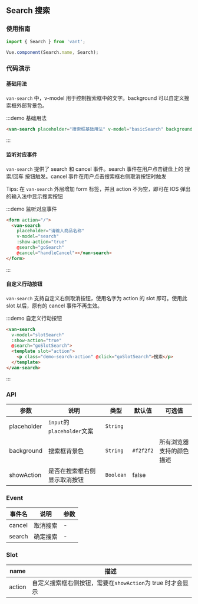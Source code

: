 <script>
export default {
  data() {
    return {
      search: '',
      basicSearch: '',
      slotSearch: ''
    };
  },

  methods: {
    goSearch() {
      alert(this.search);
    },
    goSlotSearch() {
      alert(this.slotSearch);
    },
    handleCancel() {
      alert('cancel');
    }
  }
};
</script>

<style>
.demo-search-action {
  padding: 0 10px;
}
</style>

## Search 搜索

### 使用指南
``` javascript
import { Search } from 'vant';

Vue.component(Search.name, Search);
```

### 代码演示

#### 基础用法

`van-search` 中，v-model 用于控制搜索框中的文字。background 可以自定义搜索框外部背景色。

:::demo 基础用法
```html
<van-search placeholder="搜索框基础用法" v-model="basicSearch" background="transparent"></van-search>
```
:::

#### 监听对应事件

`van-search` 提供了 search 和 cancel 事件。search 事件在用户点击键盘上的 搜索/回车 按钮触发。cancel 事件在用户点击搜索框右侧取消按钮时触发

Tips: 在 `van-search` 外层增加 form 标签，并且 action 不为空，即可在 IOS 弹出的输入法中显示搜索按钮

:::demo 监听对应事件
```html
<form action="/">
  <van-search
    placeholder="请输入商品名称"
    v-model="search"
    :show-action="true"
    @search="goSearch"
    @cancel="handleCancel"></van-search>
</form>
```
:::

#### 自定义行动按钮

`van-search` 支持自定义右侧取消按钮，使用名字为 action 的 slot 即可。使用此 slot 以后，原有的 cancel 事件不再生效。

:::demo 自定义行动按钮
```html
<van-search
  v-model="slotSearch"
  :show-action="true"
  @search="goSlotSearch">
  <template slot="action">
    <p class="demo-search-action" @click="goSlotSearch">搜索</p>
  </template>    
</van-search>
```
:::

### API

| 参数       | 说明      | 类型       | 默认值       | 可选值       |
|-----------|-----------|-----------|-------------|-------------|
| placeholder | `input`的`placeholder`文案 | `String`  |           |     |
| background | 搜索框背景色 | `String`  |     `#f2f2f2`      |  所有浏览器支持的颜色描述   |
| showAction | 是否在搜索框右侧显示取消按钮 | `Boolean`  |     false      |     |

### Event

| 事件名       | 说明      | 参数       |
|-----------|-----------|-----------|
| cancel | 取消搜索 | - |
| search | 确定搜索 | - |

### Slot

| name       | 描述      |
|-----------|-----------|
| action | 自定义搜索框右侧按钮，需要在`showAction`为 true 时才会显示 |
